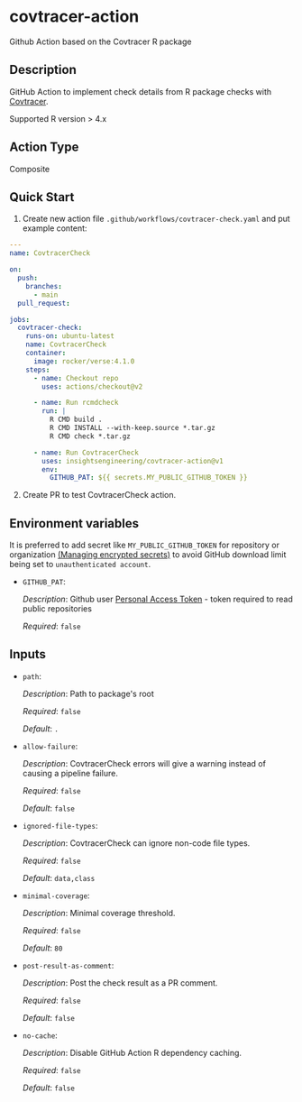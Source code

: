 # covtracer-action
Github Action based on the Covtracer R package

## Description
GitHub Action to implement check details from R package checks with [Covtracer](https://github.com/Genentech/covtracer).

Supported R version > 4.x

## Action Type
Composite

## Quick Start

1. Create new action file `.github/workflows/covtracer-check.yaml` and put example content:

```yaml
---
name: CovtracerCheck

on:
  push:
    branches:
      - main
  pull_request:

jobs:
  covtracer-check:
    runs-on: ubuntu-latest
    name: CovtracerCheck
    container:
      image: rocker/verse:4.1.0
    steps:
      - name: Checkout repo
        uses: actions/checkout@v2

      - name: Run rcmdcheck
        run: |
          R CMD build .
          R CMD INSTALL --with-keep.source *.tar.gz
          R CMD check *.tar.gz

      - name: Run CovtracerCheck
        uses: insightsengineering/covtracer-action@v1
        env:
          GITHUB_PAT: ${{ secrets.MY_PUBLIC_GITHUB_TOKEN }}

```

2. Create PR to test CovtracerCheck action.

## Environment variables

It is preferred to add secret like `MY_PUBLIC_GITHUB_TOKEN`
for repository or organization [(Managing encrypted secrets)](https://docs.github.com/en/codespaces/managing-your-codespaces/managing-encrypted-secrets-for-your-codespaces)
to avoid GitHub download limit being set to `unauthenticated account`. 


* `GITHUB_PAT`:

  _Description_: Github user [Personal Access Token](https://docs.github.com/en/authentication/keeping-your-account-and-data-secure/creating-a-personal-access-token)
                 - token required to read public repositories

  _Required_: `false`


## Inputs

* `path`:

  _Description_: Path to package's root

  _Required_: `false`

  _Default_: `.`

* `allow-failure`:

  _Description_: CovtracerCheck errors will give a warning instead of causing a pipeline failure.

  _Required_: `false`

  _Default_: `false`

* `ignored-file-types`:

  _Description_: CovtracerCheck can ignore non-code file types.

  _Required_: `false`

  _Default_: `data,class`

* `minimal-coverage`:

  _Description_: Minimal coverage threshold.

  _Required_: `false`

  _Default_: `80`

* `post-result-as-comment`:

  _Description_: Post the check result as a PR comment.

  _Required_: `false`

  _Default_: `false`

* `no-cache`:

  _Description_: Disable GitHub Action R dependency caching.

  _Required_: `false`

  _Default_: `false`

